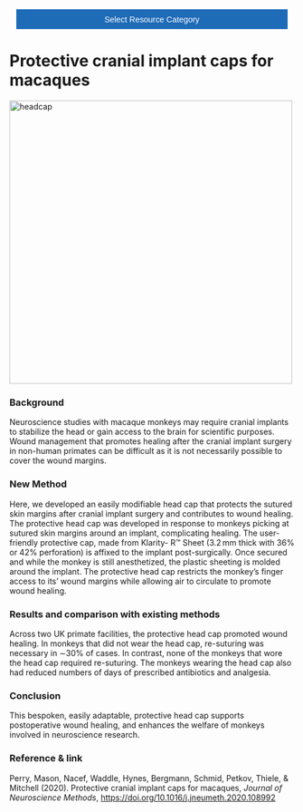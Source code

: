 <!-- This piece of code configures a dropdown button for resource categories. It should be present on every page where you want the button -->
<head><meta name="viewport" content="width=device-width, initial-scale=1"><style>
.dropbtn {background-color: #1e6bb8; color: white; padding: 16px; font-size: 1rem; border: none; cursor: pointer; width: 30rem}
.dropbtn:hover, .dropbtn:focus {background-color: #2980B9;}
.dropdown {position: relative; display: inline-block;}
.dropdown-content {display: none; position: absolute; background-color: #f1f1f1; min-width: 100%; overflow: auto; box-shadow: 0px 8px 16px 0px rgba(0,0,0,0.2); z-index: 1; text-align: center; font-size: 1rem;}
.dropdown-content a { color: black; padding: 12px 16px; text-decoration: none; display: block;}
.dropdown a:hover {background-color: #ddd;}
.show {display: block;}
.dropbtn + .dropbtn { margin-left: auto; }
@media screen and (min-width: 64em) { .dropbtn { max-width: 64rem; width: 40rem; padding: 0.75rem 1rem; } }
@media screen and (min-width: 42em) and (max-width: 64em) { .dropbtn { width: 30rem; padding: 0.6rem 0.9rem; font-size: 0.9rem; } }
@media screen and (max-width: 42em) { .dropbtn { display: block; width: 20rem; padding: 0.75rem; font-size: 0.9rem; }
.dropbtn + .dropbtn { margin-top: 1rem; margin-left: 0; } }
</style></head>
<!------------------------------------------------------------------------>

<!-- This is the actual button -->
<center><div class="dropdown">
  <button onclick="myFunction()" class="dropbtn">Select Resource Category</button>
  <div id="myDropdown" class="dropdown-content">
    <a href="https://prime-re.github.io/templates_and_atlases">Template/Atlas</a>
    <a href="https://prime-re.github.io/pipelines_general">General analysis</a>
    <a href="https://prime-re.github.io/pipelines_structural">Structural analysis</a>
    <a href="https://prime-re.github.io/pipelines_fmri">Functional analysis</a>
    <a href="https://prime-re.github.io/pipelines_diffusion">Diffusion analysis</a>
    <a href="https://prime-re.github.io/pipelines_cross-species">Cross-species analysis</a>
    <a href="https://prime-re.github.io/data_sharing">Data sharing</a>
    <a href="https://prime-re.github.io/software_packages">Software packages</a>
    <a href="https://prime-re.github.io/hardware">Hardware & protocols</a>
  </div>
</div></center>

<!-- This script handles the button dynamics -->
<script>
function myFunction() {document.getElementById("myDropdown").classList.toggle("show");}
window.onclick = function(event) {
  if (!event.target.matches('.dropbtn')) { var dropdowns = document.getElementsByClassName("dropdown-content"); var i;
    for (i = 0; i < dropdowns.length; i++) {var openDropdown = dropdowns[i]; if (openDropdown.classList.contains('show')) {openDropdown.classList.remove('show'); } } }
} 
</script>



<!-- Start normal content here -->
# Protective cranial implant caps for macaques     

<img src="https://ars.els-cdn.com/content/image/1-s2.0-S0165027020304155-gr1_lrg.jpg" alt="headcap" width="500"/>

### Background     
Neuroscience studies with macaque monkeys may require cranial implants to stabilize the head or gain access to the brain for scientific purposes. Wound management that promotes healing after the cranial implant surgery in non-human primates can be difficult as it is not necessarily possible to cover the wound margins.

### New Method    
Here, we developed an easily modifiable head cap that protects the sutured skin margins after cranial implant surgery and contributes to wound healing. The protective head cap was developed in response to monkeys picking at sutured skin margins around an implant, complicating healing. The user-friendly protective cap, made from Klarity- R™ Sheet (3.2 mm thick with 36% or 42% perforation) is affixed to the implant post-surgically. Once secured and while the monkey is still anesthetized, the plastic sheeting is molded around the implant. The protective head cap restricts the monkey’s finger access to its’ wound margins while allowing air to circulate to promote wound healing.

### Results and comparison with existing methods    
Across two UK primate facilities, the protective head cap promoted wound healing. In monkeys that did not wear the head cap, re-suturing was necessary in ∼30% of cases. In contrast, none of the monkeys that wore the head cap required re-suturing. The monkeys wearing the head cap also had reduced numbers of days of prescribed antibiotics and analgesia.

### Conclusion    
This bespoken, easily adaptable, protective head cap supports postoperative wound healing, and enhances the welfare of monkeys involved in neuroscience research.         

### Reference & link     
Perry, Mason, Nacef, Waddle, Hynes, Bergmann, Schmid, Petkov, Thiele, & Mitchell (2020). Protective cranial implant caps for macaques, *Journal of Neuroscience Methods*, <a href="https://doi.org/10.1016/j.jneumeth.2020.108992" target="_blank">https://doi.org/10.1016/j.jneumeth.2020.108992</a>
